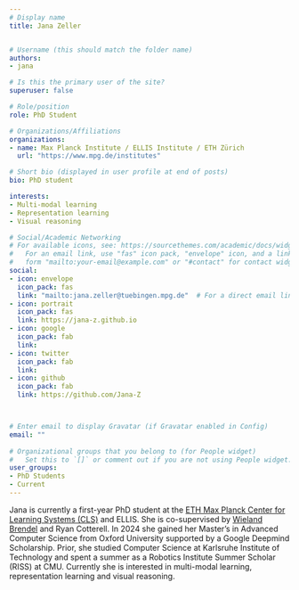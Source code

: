 ```yaml
---
# Display name
title: Jana Zeller


# Username (this should match the folder name)
authors:
- jana

# Is this the primary user of the site?
superuser: false

# Role/position
role: PhD Student

# Organizations/Affiliations
organizations:
- name: Max Planck Institute / ELLIS Institute / ETH Zürich
  url: "https://www.mpg.de/institutes"

# Short bio (displayed in user profile at end of posts)
bio: PhD student

interests:
- Multi-modal learning
- Representation learning
- Visual reasoning

# Social/Academic Networking
# For available icons, see: https://sourcethemes.com/academic/docs/widgets/#icons
#   For an email link, use "fas" icon pack, "envelope" icon, and a link in the
#   form "mailto:your-email@example.com" or "#contact" for contact widget.
social:
- icon: envelope
  icon_pack: fas
  link: "mailto:jana.zeller@tuebingen.mpg.de"  # For a direct email link, use "mailto:test@example.org".
- icon: portrait
  icon_pack: fas
  link: https://jana-z.github.io
- icon: google
  icon_pack: fab
  link: 
- icon: twitter
  icon_pack: fab
  link: 
- icon: github
  icon_pack: fab
  link: https://github.com/Jana-Z



# Enter email to display Gravatar (if Gravatar enabled in Config)
email: ""
  
# Organizational groups that you belong to (for People widget)
#   Set this to `[]` or comment out if you are not using People widget.  
user_groups:
- PhD Students
- Current
---
```


Jana is currently a first-year PhD student at the [ETH Max Planck Center for Learning Systems (CLS)](https://learning-systems.org) and ELLIS. She is co-supervised by [Wieland Brendel](https://is.mpg.de/~wbrendel) and Ryan Cotterell. In 2024 she gained her Master’s in Advanced Computer Science from Oxford University supported by a Google Deepmind Scholarship. Prior, she studied Computer Science at Karlsruhe Institute of Technology and spent a summer as a Robotics Institute Summer Scholar (RISS) at CMU. Currently she is interested in multi-modal learning, representation learning and visual reasoning.